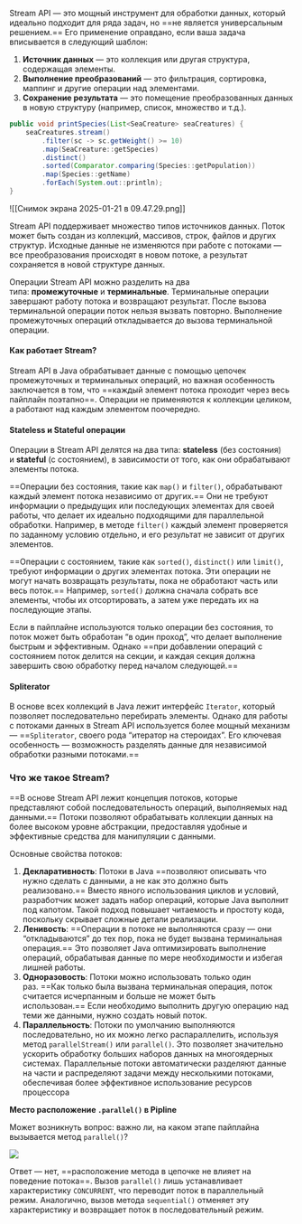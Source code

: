 Stream API — это мощный инструмент для обработки данных, который идеально подходит для ряда задач, но ==не является универсальным решением.== Его применение оправдано, если ваша задача вписывается в следующий шаблон:

1. **Источник данных** — это коллекция или другая структура, содержащая элементы.
2. **Выполнение преобразований** — это фильтрация, сортировка, маппинг и другие операции над элементами.
3. **Сохранение результата** — это помещение преобразованных данных в новую структуру (например, список, множество и т.д.).

```java
public void printSpecies(List<SeaCreature> seaCreatures) {
    seaCreatures.stream()
        .filter(sc -> sc.getWeight() >= 10)
        .map(SeaCreature::getSpecies)
        .distinct()
        .sorted(Comparator.comparing(Species::getPopulation))
        .map(Species::getName)
        .forEach(System.out::println);
}
```

![[Снимок экрана 2025-01-21 в 09.47.29.png]]

Stream API поддерживает множество типов источников данных. Поток может быть создан из коллекций, массивов, строк, файлов и других структур.
Исходные данные не изменяются при работе с потоками — все преобразования происходят в новом потоке, а результат сохраняется в новой структуре данных.

Операции Stream API можно разделить на два типа: **промежуточные** и **терминальные**. Терминальные операции завершают работу потока и возвращают результат. После вызова терминальной операции поток нельзя вызвать повторно. Выполнение промежуточных операций откладывается до вызова терминальной операции.

#### Как работает Stream?
Stream API в Java обрабатывает данные с помощью цепочек промежуточных и терминальных операций, но важная особенность заключается в том, что ==каждый элемент потока проходит через весь пайплайн поэтапно==. Операции не применяются к коллекции целиком, а работают над каждым элементом поочередно.

#### Stateless и Stateful операции

Операции в Stream API делятся на два типа: **stateless** (без состояния) и **stateful** (с состоянием), в зависимости от того, как они обрабатывают элементы потока.

==Операции без состояния, такие как `map()` и `filter()`, обрабатывают каждый элемент потока независимо от других.== Они не требуют информации о предыдущих или последующих элементах для своей работы, что делает их идеально подходящими для параллельной обработки. Например, в методе `filter()` каждый элемент проверяется по заданному условию отдельно, и его результат не зависит от других элементов.

==Операции с состоянием, такие как `sorted()`, `distinct()` или `limit()`, требуют информации о других элементах потока. Эти операции не могут начать возвращать результаты, пока не обработают часть или весь поток.== Например, `sorted()` должна сначала собрать все элементы, чтобы их отсортировать, а затем уже передать их на последующие этапы.

Если в пайплайне используются только операции без состояния, то поток может быть обработан “в один проход”, что делает выполнение быстрым и эффективным. Однако ==при добавлении операций с состоянием поток делится на секции, и каждая секция должна завершить свою обработку перед началом следующей.==

#### Spliterator
В основе всех коллекций в Java лежит интерфейс `Iterator`, который позволяет последовательно перебирать элементы. Однако для работы с потоками данных в Stream API используется более мощный механизм — ==`Spliterator`, своего рода “итератор на стероидах”. Его ключевая особенность — возможность разделять данные для независимой обработки разными потоками.==

### Что же такое Stream?

==В основе Stream API лежит концепция потоков, которые представляют собой последовательность операций, выполняемых над данными.== Потоки позволяют обрабатывать коллекции данных на более высоком уровне абстракции, предоставляя удобные и эффективные средства для манипуляции с данными.

Основные свойства потоков:

1. **Декларативность**: Потоки в Java ==позволяют описывать что нужно сделать с данными, а не как это должно быть реализовано.== Вместо явного использования циклов и условий, разработчик может задать набор операций, которые Java выполнит под капотом. Такой подход повышает читаемость и простоту кода, поскольку скрывает сложные детали реализации.
2. **Ленивость**: ==Операции в потоке не выполняются сразу — они “откладываются” до тех пор, пока не будет вызвана терминальная операция.== Это позволяет Java оптимизировать выполнение операций, обрабатывая данные по мере необходимости и избегая лишней работы.
3. **Одноразовость**: Потоки можно использовать только один раз. ==Как только была вызвана терминальная операция, поток считается исчерпанным и больше не может быть использован.== Если необходимо выполнить другую операцию над теми же данными, нужно создать новый поток.
4. **Параллельность**: Потоки по умолчанию выполняются последовательно, но их можно легко распараллелить, используя метод `parallelStream()` или `parallel()`. Это позволяет значительно ускорить обработку больших наборов данных на многоядерных системах. Параллельные потоки автоматически разделяют данные на части и распределяют задачи между несколькими потоками, обеспечивая более эффективное использование ресурсов процессора

**Место расположение `.parallel()` в Pipline**

Может возникнуть вопрос: важно ли, на каком этапе пайплайна вызывается метод `parallel()`?

![](https://struchkov.dev/blog/ru/content/images/2023/07/screen-765.png)

Ответ — нет, ==расположение метода в цепочке не влияет на поведение потока==. Вызов `parallel()` лишь устанавливает характеристику `CONCURRENT`, что переводит поток в параллельный режим. Аналогично, вызов метода `sequential()` отменяет эту характеристику и возвращает поток в последовательный режим.